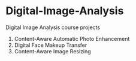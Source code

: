 # Digital-Image-Analysis
Digital Image Analysis course projects

1. Content-Aware Automatic Photo Enhancement
2. Digital Face Makeup Transfer
3. Content-Aware Image Resizing
